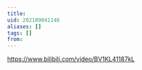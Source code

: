 ```yaml
---
title: 
uid: 202109041146
aliases: []
tags: []
from: 
---
```

https://www.bilibili.com/video/BV1KL41187kL